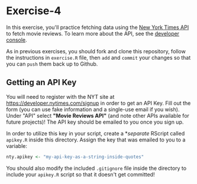 # Exercise-4

In this exercise, you'll practice fetching data using the [New York Times API](https://developer.nytimes.com/) to fetch movie reviews. To learn more about the API, see the [developer console](https://developer.nytimes.com/movie_reviews_v2.json).

As in previous exercises, you should fork and clone this repository, follow the instructions in `exercise.R` file, then `add` and `commit` your changes so that you can `push` them back up to Github.

## Getting an API Key
You will need to register with the NYT site at <https://developer.nytimes.com/signup> in order to get an API Key. Fill out the form (you can use fake information and a single-use email if you wish). Under "API" select **"Movie Reviews API"** (and note other APIs available for future projects)! The API key should be emailed to you once you sign up.

In order to utilize this key in your script, create a **separate* RScript called `apikey.R` inside this directory. Assign the key that was emailed to you to a variable:

```r
nty.apikey <- "my-api-key-as-a-string-inside-quotes"
```

You should also modify the included `.gitignore` file inside the directory to include your `apikey.R` script so that it doesn't get committed!

